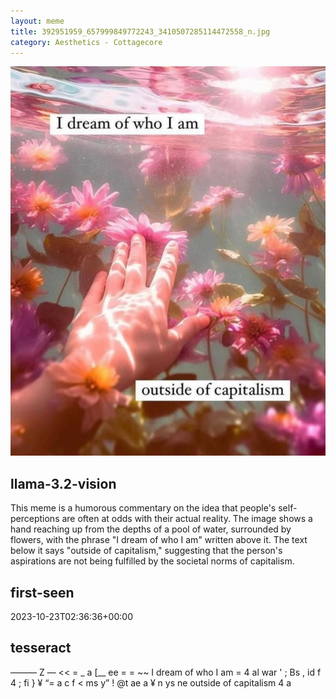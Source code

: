 ```yaml
---
layout: meme
title: 392951959_657999849772243_3410507285114472558_n.jpg
category: Aesthetics - Cottagecore
---
```


<div markdown="0"><a href="392951959_657999849772243_3410507285114472558_n.jpg"><img class="photo" src="392951959_657999849772243_3410507285114472558_n.jpg" /></a>

<h2>llama-3.2-vision</h2>
<p title="Llama-3.2-11B is a really good model that probably gets the visual details right but doesn't understand literary or media references, and often fails to accurately represent the physical arrangement of objects and the implied relationships between the objects.">This meme is a humorous commentary on the idea that people&#x27;s self-perceptions are often at odds with their actual reality. The image shows a hand reaching up from the depths of a pool of water, surrounded by flowers, with the phrase &quot;I dream of who I am&quot; written above it. The text below it says &quot;outside of capitalism,&quot; suggesting that the person&#x27;s aspirations are not being fulfilled by the societal norms of capitalism.</p>

<h2>first-seen</h2>
<p title="Because Git doesn't preserve file modification times, this metadata file contains the file's modification time when it was added to the library.">2023-10-23T02:36:36+00:00</p>

<h2>tesseract</h2>
<p title="Tesseract is often terrible and just gives a lot of nonsense characters, but it used to be the state of the art, and usually it is better at correctly representing text than llama-3.2-vision-11b.">——— Z — &lt;&lt; = _ a [__ ee = = ~~ I dream of who I am = 4 al war &#x27; ; Bs , id f 4 ; fi &#125; ¥ “= a c f &lt; ms y” ! @t ae a ¥ n ys ne outside of capitalism 4 a</p>

</div>

